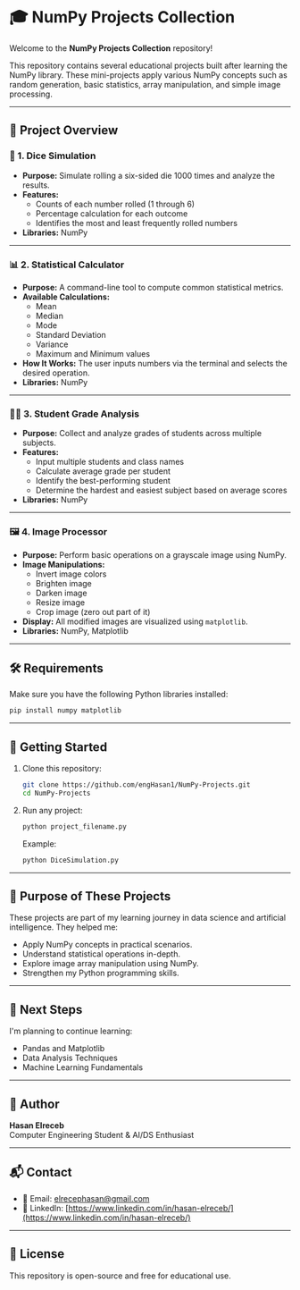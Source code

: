
# 🎓 NumPy Projects Collection

Welcome to the **NumPy Projects Collection** repository!

This repository contains several educational projects built after learning the NumPy library. These mini-projects apply various NumPy concepts such as random generation, basic statistics, array manipulation, and simple image processing.

---

## 📁 Project Overview

### 🎲 1. Dice Simulation
- **Purpose:** Simulate rolling a six-sided die 1000 times and analyze the results.
- **Features:**
  - Counts of each number rolled (1 through 6)
  - Percentage calculation for each outcome
  - Identifies the most and least frequently rolled numbers
- **Libraries:** NumPy

---

### 📊 2. Statistical Calculator
- **Purpose:** A command-line tool to compute common statistical metrics.
- **Available Calculations:**
  - Mean
  - Median
  - Mode
  - Standard Deviation
  - Variance
  - Maximum and Minimum values
- **How It Works:** The user inputs numbers via the terminal and selects the desired operation.
- **Libraries:** NumPy

---

### 🧑‍🎓 3. Student Grade Analysis
- **Purpose:** Collect and analyze grades of students across multiple subjects.
- **Features:**
  - Input multiple students and class names
  - Calculate average grade per student
  - Identify the best-performing student
  - Determine the hardest and easiest subject based on average scores
- **Libraries:** NumPy

---

### 🖼️ 4. Image Processor
- **Purpose:** Perform basic operations on a grayscale image using NumPy.
- **Image Manipulations:**
  - Invert image colors
  - Brighten image
  - Darken image
  - Resize image
  - Crop image (zero out part of it)
- **Display:** All modified images are visualized using `matplotlib`.
- **Libraries:** NumPy, Matplotlib

---

## 🛠️ Requirements

Make sure you have the following Python libraries installed:

```bash
pip install numpy matplotlib
```

---

## 🚀 Getting Started

1. Clone this repository:
   ```bash
   git clone https://github.com/engHasan1/NumPy-Projects.git
   cd NumPy-Projects
   ```

2. Run any project:
   ```bash
   python project_filename.py
   ```

   Example:
   ```bash
   python DiceSimulation.py
   ```

---

## 🎯 Purpose of These Projects

These projects are part of my learning journey in data science and artificial intelligence. They helped me:

- Apply NumPy concepts in practical scenarios.
- Understand statistical operations in-depth.
- Explore image array manipulation using NumPy.
- Strengthen my Python programming skills.

---

## 🚧 Next Steps

I'm planning to continue learning:
- Pandas and Matplotlib
- Data Analysis Techniques
- Machine Learning Fundamentals

---

## 👤 Author

**Hasan Elreceb**  
Computer Engineering Student & AI/DS Enthusiast

---

## 📬 Contact

- 📧 Email: elrecephasan@gmail.com
- 💼 LinkedIn: [https://www.linkedin.com/in/hasan-elreceb/](https://www.linkedin.com/in/hasan-elreceb/)


---

## 📄 License

This repository is open-source and free for educational use.
